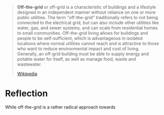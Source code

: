 > **Off-the-grid** or off-grid is a characteristic of buildings and a lifestyle designed in an independent manner without reliance on one or more public utilities. The term "off-the-grid" traditionally refers to not being connected to the electrical grid, but can also include other utilities like water, gas, and sewer systems, and can scale from residential homes to small communities. Off-the-grid living allows for buildings and people to be self-sufficient, which is advantageous in isolated locations where normal utilities cannot reach and is attractive to those who want to reduce environmental impact and cost of living. Generally, an off-grid building must be able to supply energy and potable water for itself, as well as manage food, waste and wastewater.
>
> [Wikipedia](https://en.wikipedia.org/wiki/Off-the-grid)

# Reflection

While off-the-grid is a rather radical approach towards 
